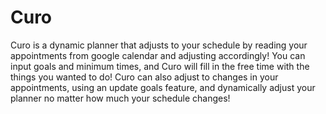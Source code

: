 # Curo

Curo is a dynamic planner that adjusts to your schedule by reading your appointments from google calendar and adjusting accordingly! You can input goals and minimum times, and Curo will fill in the free time with the things you wanted to do! Curo can also adjust to changes in your appointments, using an update goals feature, and dynamically adjust your planner no matter how much your schedule changes!
